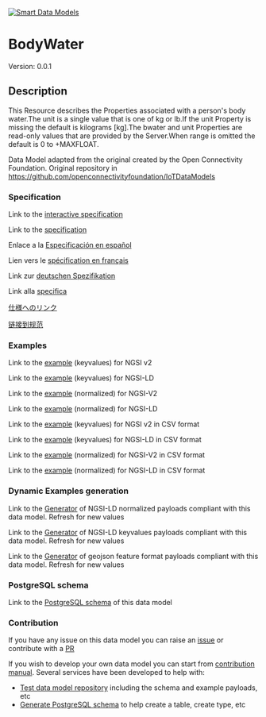 [![Smart Data Models](https://smartdatamodels.org/wp-content/uploads/2022/01/SmartDataModels_logo.png "Logo")](https://smartdatamodels.org)
# BodyWater
Version: 0.0.1

## Description 

This Resource describes the Properties associated with a person's body water.The unit is a single value that is one of kg or lb.If the unit Property is missing the default is kilograms [kg].The bwater and unit Properties are read-only values that are provided by the Server.When range is omitted the default is 0 to +MAXFLOAT.

Data Model adapted from the original created by the Open Connectivity Foundation. Original repository in https://github.com/openconnectivityfoundation/IoTDataModels
### Specification

Link to the [interactive specification](https://swagger.lab.fiware.org/?url=https://smart-data-models.github.io/dataModel.OCF/BodyWater/swagger.yaml)

Link to the [specification](https://github.com/smart-data-models/dataModel.OCF/blob/master/BodyWater/doc/spec.md)

Enlace a la [Especificación en español](https://github.com/smart-data-models/dataModel.OCF/blob/master/BodyWater/doc/spec_ES.md)

Lien vers le [spécification en français](https://github.com/smart-data-models/dataModel.OCF/blob/master/BodyWater/doc/spec_FR.md)

Link zur [deutschen Spezifikation](https://github.com/smart-data-models/dataModel.OCF/blob/master/BodyWater/doc/spec_DE.md)

Link alla [specifica](https://github.com/smart-data-models/dataModel.OCF/blob/master/BodyWater/doc/spec_IT.md)

[仕様へのリンク](https://github.com/smart-data-models/dataModel.OCF/blob/master/BodyWater/doc/spec_JA.md)

[链接到规范](https://github.com/smart-data-models/dataModel.OCF/blob/master/BodyWater/doc/spec_ZH.md)
### Examples

Link to the [example](https://smart-data-models.github.io/dataModel.OCF/BodyWater/examples/example.json) (keyvalues) for NGSI v2

Link to the [example](https://smart-data-models.github.io/dataModel.OCF/BodyWater/examples/example.jsonld) (keyvalues) for NGSI-LD

Link to the [example](https://smart-data-models.github.io/dataModel.OCF/BodyWater/examples/example-normalized.json) (normalized) for NGSI-V2

Link to the [example](https://smart-data-models.github.io/dataModel.OCF/BodyWater/examples/example-normalized.jsonld) (normalized) for NGSI-LD

Link to the [example](https://github.com/smart-data-models/dataModel.OCF/blob/master/BodyWater/examples/example.json.csv) (keyvalues) for NGSI v2 in CSV format

Link to the [example](https://github.com/smart-data-models/dataModel.OCF/blob/master/BodyWater/examples/example.jsonld.csv) (keyvalues) for NGSI-LD in CSV format

Link to the [example](https://github.com/smart-data-models/dataModel.OCF/blob/master/BodyWater/examples/example-normalized.json.csv) (normalized) for NGSI-V2 in CSV format

Link to the [example](https://github.com/smart-data-models/dataModel.OCF/blob/master/BodyWater/examples/example-normalized.jsonld.csv) (normalized) for NGSI-LD in CSV format
### Dynamic Examples generation

Link to the [Generator](https://smartdatamodels.org/extra/ngsi-ld_generator.php?schemaUrl=https://raw.githubusercontent.com/smart-data-models/dataModel.OCF/master/BodyWater/schema.json&email=info@smartdatamodels.org) of NGSI-LD normalized payloads compliant with this data model. Refresh for new values

Link to the [Generator](https://smartdatamodels.org/extra/ngsi-ld_generator_keyvalues.php?schemaUrl=https://raw.githubusercontent.com/smart-data-models/dataModel.OCF/master/BodyWater/schema.json&email=info@smartdatamodels.org) of NGSI-LD keyvalues payloads compliant with this data model. Refresh for new values

Link to the [Generator](https://smartdatamodels.org/extra/geojson_features_generator.php?schemaUrl=https://raw.githubusercontent.com/smart-data-models/dataModel.OCF/master/BodyWater/schema.json&email=info@smartdatamodels.org) of geojson feature format payloads compliant with this data model. Refresh for new values
### PostgreSQL schema

Link to the [PostgreSQL schema](https://github.com/smart-data-models/dataModel.OCF/blob/master/BodyWater/schema.sql) of this data model
### Contribution

 If you have any issue on this data model you can raise an [issue](https://github.com/smart-data-models/dataModel.OCF/issues)  or contribute with a [PR](https://github.com/smart-data-models/dataModel.OCF/pulls)

 If you wish to develop your own data model you can start from [contribution manual](https://bit.ly/contribution_manual). Several services have been developed to help with: 
 - [Test data model repository](https://smartdatamodels.org/index.php/data-models-contribution-api/) including the schema and example payloads, etc
 - [Generate PostgreSQL schema](https://smartdatamodels.org/index.php/sql-service/) to help create a table, create type, etc